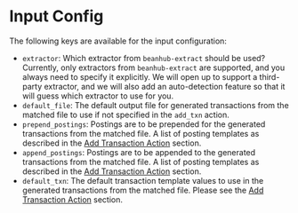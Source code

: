 # Input Config

The following keys are available for the input configuration:

- `extractor`: Which extractor from `beanhub-extract` should be used? Currently, only extractors from `beanhub-extract` are supported, and you always need to specify it explicitly. We will open up to support a third-party extractor, and we will also add an auto-detection feature so that it will guess which extractor to use for you.
- `default_file`: The default output file for generated transactions from the matched file to use if not specified in the `add_txn` action.
- `prepend_postings`: Postings are to be prepended for the generated transactions from the matched file. A list of posting templates as described in the [Add Transaction Action](./import-config/actions.md#add-transaction-action) section.
- `append_postings`: Postings are to be appended to the generated transactions from the matched file. A list of posting templates as described in the [Add Transaction Action](./import-config/actions.md#add-transaction-action) section.
- `default_txn`: The default transaction template values to use in the generated transactions from the matched file. Please see the [Add Transaction Action](./import-config/actions.md#add-transaction-action) section.
